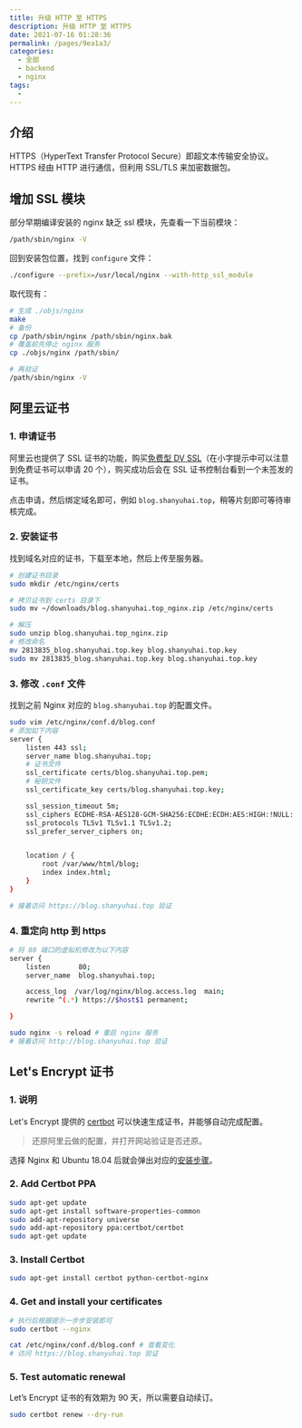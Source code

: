```yaml
---
title: 升级 HTTP 至 HTTPS
description: 升级 HTTP 至 HTTPS
date: 2021-07-16 01:28:36
permalink: /pages/9ea1a3/
categories: 
  - 全部
  - backend
  - nginx
tags: 
  - 
---
```


## 介绍

HTTPS（HyperText Transfer Protocol Secure）即超文本传输安全协议。HTTPS 经由 HTTP 进行通信，但利用 SSL/TLS 来加密数据包。



## 增加 SSL 模块

部分早期编译安装的 nginx 缺乏 ssl 模块，先查看一下当前模块：

```bash
/path/sbin/nginx -V
```

回到安装包位置，找到 `configure` 文件：

```bash
./configure --prefix=/usr/local/nginx --with-http_ssl_module
```

取代现有：

```bash
# 生成 ./objs/nginx
make
# 备份
cp /path/sbin/nginx /path/sbin/nginx.bak
# 覆盖前先停止 nginx 服务
cp ./objs/nginx /path/sbin/

# 再验证
/path/sbin/nginx -V
```



## 阿里云证书

### 1. 申请证书

阿里云也提供了 SSL 证书的功能，购买[免费型 DV SSL](https://common-buy.aliyun.com/?spm=5176.2020520163.cas.3.646456a7X7VPVZ&commodityCode=cas#/buy)（在小字提示中可以注意到免费证书可以申请 20 个），购买成功后会在 SSL 证书控制台看到一个未签发的证书。

点击申请，然后绑定域名即可，例如 `blog.shanyuhai.top`，稍等片刻即可等待审核完成。

### 2. 安装证书

找到域名对应的证书，下载至本地，然后上传至服务器。

```bash
# 创建证书目录
sudo mkdir /etc/nginx/certs

# 拷贝证书到 certs 目录下
sudo mv ~/downloads/blog.shanyuhai.top_nginx.zip /etc/nginx/certs

# 解压
sudo unzip blog.shanyuhai.top_nginx.zip
# 修改命名
mv 2813835_blog.shanyuhai.top.key blog.shanyuhai.top.key
sudo mv 2813835_blog.shanyuhai.top.key blog.shanyuhai.top.key
```

### 3. 修改 `.conf` 文件

找到之前 Nginx 对应的 `blog.shanyuhai.top` 的配置文件。

```bash
sudo vim /etc/nginx/conf.d/blog.conf
# 添加如下内容
server {
    listen 443 ssl;
    server_name blog.shanyuhai.top;
    # 证书文件
    ssl_certificate certs/blog.shanyuhai.top.pem;
    # 秘钥文件
    ssl_certificate_key certs/blog.shanyuhai.top.key;

    ssl_session_timeout 5m;
    ssl_ciphers ECDHE-RSA-AES128-GCM-SHA256:ECDHE:ECDH:AES:HIGH:!NULL:!aNULL:!MD5:!ADH:!RC4;
    ssl_protocols TLSv1 TLSv1.1 TLSv1.2;
    ssl_prefer_server_ciphers on;


    location / {
        root /var/www/html/blog;
        index index.html; 
    }
}

# 接着访问 https://blog.shanyuhai.top 验证
```

### 4. 重定向 http 到 https

```bash
# 将 80 端口的虚拟机修改为以下内容
server {
    listen       80;
    server_name  blog.shanyuhai.top;

    access_log  /var/log/nginx/blog.access.log  main;
    rewrite ^(.*) https://$host$1 permanent;

}

sudo nginx -s reload # 重启 nginx 服务
# 接着访问 http://blog.shanyuhai.top 验证
```



## Let's Encrypt 证书

### 1. 说明

Let's Encrypt 提供的 [certbot](https://certbot.eff.org/instructions) 可以快速生成证书，并能够自动完成配置。

> 还原阿里云做的配置，并打开网站验证是否还原。

选择 Nginx 和 Ubuntu 18.04 后就会弹出对应的[安装步骤](https://certbot.eff.org/lets-encrypt/ubuntubionic-nginx)。

### 2. Add Certbot PPA

```bash
sudo apt-get update
sudo apt-get install software-properties-common
sudo add-apt-repository universe
sudo add-apt-repository ppa:certbot/certbot
sudo apt-get update
```

### 3. Install Certbot

```bash
sudo apt-get install certbot python-certbot-nginx
```

### 4. Get and install your certificates

```bash
# 执行后根据提示一步步安装即可
sudo certbot --nginx

cat /etc/nginx/conf.d/blog.conf # 查看变化
# 访问 https://blog.shanyuhai.top 验证
```

### 5. Test automatic renewal

Let’s Encrypt 证书的有效期为 90 天，所以需要自动续订。

```bash
sudo certbot renew --dry-run
```

